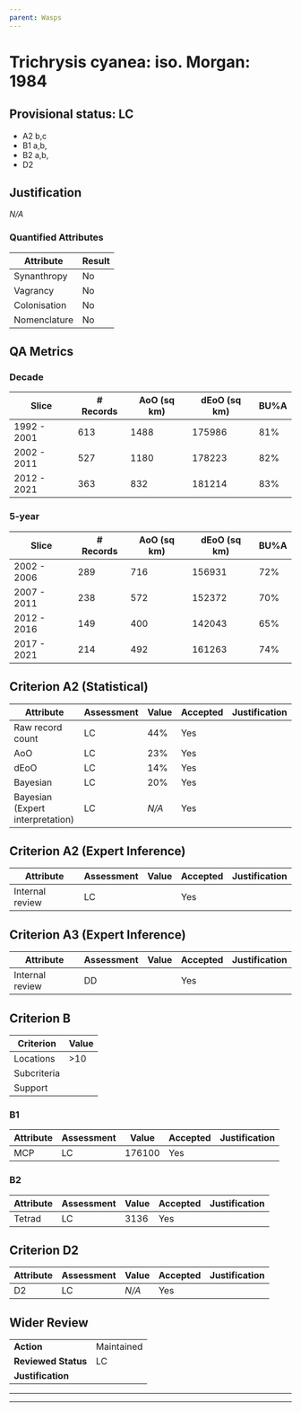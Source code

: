 ```yaml
---
parent: Wasps
---
```

# Trichrysis cyanea: iso. Morgan: 1984
## Provisional status: LC
- A2 b,c
- B1 a,b, 
- B2 a,b, 
- D2

## Justification
*N/A*
### Quantified Attributes
|Attribute|Result|
|---|---|
|Synanthropy|No|
|Vagrancy|No|
|Colonisation|No|
|Nomenclature|No|
## QA Metrics
### Decade
| Slice | # Records | AoO (sq km) | dEoO (sq km) |BU%A |
|---|---|---|---|---|
|1992 - 2001|613|1488|175986|81%|
|2002 - 2011|527|1180|178223|82%|
|2012 - 2021|363|832|181214|83%|
### 5-year
| Slice | # Records | AoO (sq km) | dEoO (sq km) |BU%A |
|---|---|---|---|---|
|2002 - 2006|289|716|156931|72%|
|2007 - 2011|238|572|152372|70%|
|2012 - 2016|149|400|142043|65%|
|2017 - 2021|214|492|161263|74%|
## Criterion A2 (Statistical)
|Attribute|Assessment|Value|Accepted|Justification
|---|---|---|---|---|
|Raw record count|LC|44%|Yes||
|AoO|LC|23%|Yes||
|dEoO|LC|14%|Yes||
|Bayesian|LC|20%|Yes||
|Bayesian (Expert interpretation)|LC|*N/A*|Yes||
## Criterion A2 (Expert Inference)
|Attribute|Assessment|Value|Accepted|Justification
|---|---|---|---|---|
|Internal review|LC||Yes||
## Criterion A3 (Expert Inference)
|Attribute|Assessment|Value|Accepted|Justification
|---|---|---|---|---|
|Internal review|DD||Yes||
## Criterion B
|Criterion| Value|
|---|---|
|Locations|>10|
|Subcriteria||
|Support||
### B1
|Attribute|Assessment|Value|Accepted|Justification
|---|---|---|---|---|
|MCP|LC|176100|Yes||
### B2
|Attribute|Assessment|Value|Accepted|Justification
|---|---|---|---|---|
|Tetrad|LC|3136|Yes||
## Criterion D2
|Attribute|Assessment|Value|Accepted|Justification
|---|---|---|---|---|
|D2|LC|*N/A*|Yes||
## Wider Review
|  |  |
|---|---|
|**Action**|Maintained|
|**Reviewed Status**|LC|
|**Justification**||
---
 ---
 <br><br>
 
